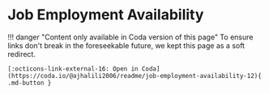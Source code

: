 # Job Employment Availability

!!! danger "Content only available in Coda version of this page"
    To ensure links don't break in the foreseekable future, we kept this page as a soft redirect.

    [:octicons-link-external-16: Open in Coda](https://coda.io/@ajhalili2006/readme/job-employment-availability-12){ .md-button }
